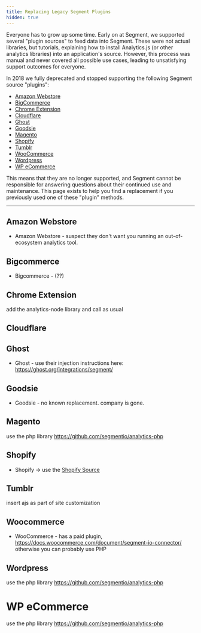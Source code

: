 ```yaml
---
title: Replacing Legacy Segment Plugins
hidden: true
---
```


Everyone has to grow up some time. Early on at Segment, we supported several "plugin sources" to feed data into Segment. These were not actual libraries, but tutorials, explaining how to install Analytics.js (or other analytics libraries) into an application's source. However, this process was manual and never covered all possible use cases, leading to unsatisfying support outcomes for everyone.

In 2018 we fully deprecated and stopped supporting the following Segment source "plugins":

- [Amazon Webstore](#amazon-webstore)
- [BigCommerce]()
- [Chrome Extension]()
- [Cloudflare]()
- [Ghost]()
- [Goodsie]()
- [Magento]()
- [Shopify]()
- [Tumblr]()
- [WooCommerce]()
- [Wordpress]()
- [WP eCommerce]()

This means that they are no longer supported, and Segment cannot be responsible for answering questions about their continued use and maintenance. This page exists to help you find a replacement if you previously used one of these "plugin" methods.

---



## Amazon Webstore

- Amazon Webstore - suspect they don't want you running an out-of-ecosystem analytics tool.

## Bigcommerce

- Bigcommerce - (??)


## Chrome Extension

add the analytics-node library and call as usual

## Cloudflare

## Ghost

- Ghost - use their injection instructions here: https://ghost.org/integrations/segment/

## Goodsie

- Goodsie - no known replacement. company is gone.


## Magento

use the php library https://github.com/segmentio/analytics-php


## Shopify

- Shopify -> use the [Shopify Source](/docs/connections/sources/catalog/cloud-apps/shopify-littledata/)


## Tumblr

insert ajs as part of site customization


## Woocommerce

- WooCommerce - has a paid plugin, https://docs.woocommerce.com/document/segment-io-connector/ otherwise you can probably use PHP


## Wordpress

use the php library https://github.com/segmentio/analytics-php


# WP eCommerce

use the php library https://github.com/segmentio/analytics-php
